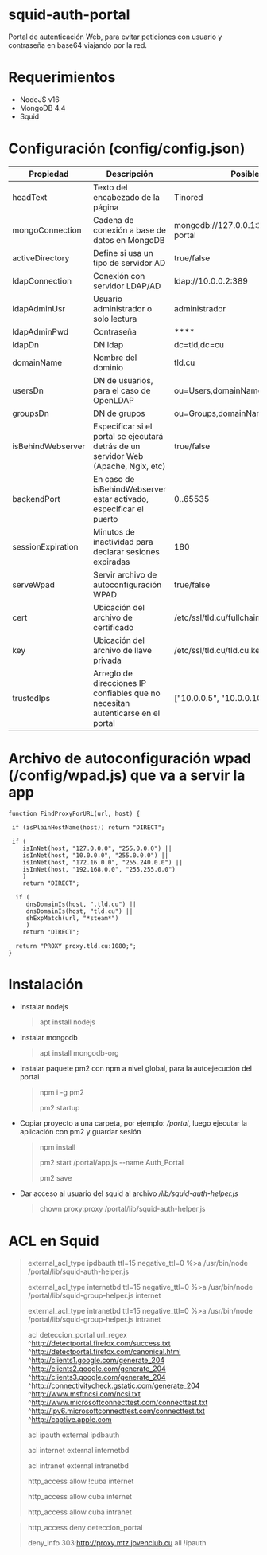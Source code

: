 # squid-auth-portal
Portal de autenticación Web, para evitar peticiones con usuario y contraseña en base64 viajando por la red.

# Requerimientos
* NodeJS v16
* MongoDB 4.4
* Squid

# Configuración (config/config.json)
<table>
  <thead>
    <tr>
      <th>Propiedad</th>
      <th>Descripción</th>
      <th>Posible valor</th>
    </tr>
  </thead>
  <tbody>
    <tr>
      <td>headText</td>
      <td>Texto del encabezado de la página</td>
      <td>Tinored</td>
    </tr>
    <tr>
      <td>mongoConnection</td>
      <td>Cadena de conexión a base de datos en MongoDB</td>
      <td>mongodb://127.0.0.1:27017/squid-auth-portal</td>
    </tr>
    <tr>
      <td>activeDirectory</td>
      <td>Define si usa un tipo de servidor AD</td>
      <td>true/false</td>
    </tr>
    <tr>
      <td>ldapConnection</td>
      <td>Conexión con servidor LDAP/AD</td>
      <td>ldap://10.0.0.2:389</td>
    </tr>
    <tr>
      <td>ldapAdminUsr</td>
      <td>Usuario administrador o solo lectura</td>
      <td>administrador</td>
    </tr>
    <tr>
      <td>ldapAdminPwd</td>
      <td>Contraseña</td>
      <td>****</td>
    </tr>
    <tr>
      <td>ldapDn</td>
      <td>DN ldap</td>
      <td>dc=tld,dc=cu</td>
    </tr>
    <tr>
      <td>domainName</td>
      <td>Nombre del dominio</td>
      <td>tld.cu</td>
    </tr>
    <tr>
      <td>usersDn</td>
      <td>DN de usuarios, para el caso de OpenLDAP</td>
      <td>ou=Users,domainName=tld.cu,o=domains</td>
    </tr>
	<tr>
      <td>groupsDn</td>
      <td>DN de grupos</td>
      <td>ou=Groups,domainName=tld.cu,o=domains</td>
    </tr>
    <tr>
      <td>isBehindWebserver</td>
      <td>Especificar si el portal se ejecutará detrás de un servidor Web (Apache, Ngix, etc)</td>
      <td>true/false</td>
    </tr>
    <tr>
      <td>backendPort</td>
      <td>En caso de isBehindWebserver estar activado, especificar el puerto</td>
      <td>0..65535</td>
    </tr>
    <tr>
      <td>sessionExpiration</td>
      <td>Minutos de inactividad para declarar sesiones expiradas</td>
      <td>180</td>
    </tr>
    <tr>
      <td>serveWpad</td>
      <td>Servir archivo de autoconfiguración WPAD</td>
      <td>true/false</td>
    </tr>
    <tr>
      <td>cert</td>
      <td>Ubicación del archivo de certificado</td>
      <td>/etc/ssl/tld.cu/fullchain.cer</td>
    </tr>
    <tr>
      <td>key</td>
      <td>Ubicación del archivo de llave privada</td>
      <td>/etc/ssl/tld.cu/tld.cu.key</td>
    </tr>
    <tr>
      <td>trustedIps</td>
      <td>Arreglo de direcciones IP confiables que no necesitan autenticarse en el portal</td>
      <td>["10.0.0.5", "10.0.0.10", "10.55.0.1"]</td>
    </tr>
  </tbody>
</table>

# Archivo de autoconfiguración wpad (/config/wpad.js) que va a servir la app
```
function FindProxyForURL(url, host) {
 
 if (isPlainHostName(host)) return "DIRECT";
 
 if (
    isInNet(host, "127.0.0.0", "255.0.0.0") ||
    isInNet(host, "10.0.0.0", "255.0.0.0") ||
    isInNet(host, "172.16.0.0", "255.240.0.0") ||
    isInNet(host, "192.168.0.0", "255.255.0.0")
    )
    return "DIRECT";

  if (
     dnsDomainIs(host, ".tld.cu") ||
     dnsDomainIs(host, "tld.cu") ||    
     shExpMatch(url, "*steam*")
     )
    return "DIRECT";

  return "PROXY proxy.tld.cu:1080;";
}
```

  
# Instalación
* Instalar nodejs
  > apt install nodejs
* Instalar mongodb
  > apt install mongodb-org
* Instalar paquete pm2 con npm a nivel global, para la autoejecución del portal
  > npm i -g pm2
  > 
  > pm2 startup
* Copiar proyecto a una carpeta, por ejemplo: */portal*, luego ejecutar la aplicación con pm2 y guardar sesión
  > npm install
  > 
  > pm2 start /portal/app.js --name Auth_Portal
  > 
  > pm2 save
* Dar acceso al usuario del squid al archivo */lib/squid-auth-helper.js*
  > chown proxy:proxy /portal/lib/squid-auth-helper.js

# ACL en Squid
> external_acl_type ipdbauth ttl=15 negative_ttl=0 %>a /usr/bin/node /portal/lib/squid-auth-helper.js
> 
> external_acl_type internetbd ttl=15 negative_ttl=0 %>a /usr/bin/node /portal/lib/squid-group-helper.js internet
>
> external_acl_type intranetbd ttl=15 negative_ttl=0 %>a /usr/bin/node /portal/lib/squid-group-helper.js intranet
>
> acl deteccion_portal url_regex ^http://detectportal.firefox.com/success.txt ^http://detectportal.firefox.com/canonical.html ^http://clients1.google.com/generate_204 ^http://clients2.google.com/generate_204 ^http://clients3.google.com/generate_204 ^http://connectivitycheck.gstatic.com/generate_204 ^http://www.msftncsi.com/ncsi.txt ^http://www.microsoftconnecttest.com/connecttest.txt ^http://ipv6.microsoftconnecttest.com/connecttest.txt ^http://captive.apple.com
> 
> acl ipauth external ipdbauth
> 
> acl internet external internetbd
> 
> acl intranet external intranetbd
> 
> http_access allow !cuba internet
> 
> http_access allow cuba internet
> 
> http_access allow cuba intranet

> 
> http_access deny deteccion_portal
> 
> deny_info 303:http://proxy.mtz.jovenclub.cu all !ipauth


